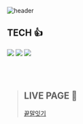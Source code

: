 ![header](https://capsule-render.vercel.app/api?type=waving&color=F7DF1E&height=250&text=Javascript&fontColor=000&fontSize=40)



## TECH 👍
<img src="https://img.shields.io/badge/HTML5-E34F26?style=for-the-badge&logo=HTML5&logoColor=white"> <img src="https://img.shields.io/badge/CSS3-1572B6?style=for-the-badge&logo=CSS3&logoColor=white"> <img src="https://img.shields.io/badge/JavaScript-F7DF1E?style=for-the-badge&logo=JavaScript&logoColor=white"> 

<br><br>
> ## LIVE PAGE 🥰 <br>
>   [끝말잇기](https://magracarta.github.io/javascript/javascript%EA%B8%B0%EC%B4%88/%EB%81%9D%EB%A7%90%EC%9E%87%EA%B8%B0/index.html)


<br><br>
